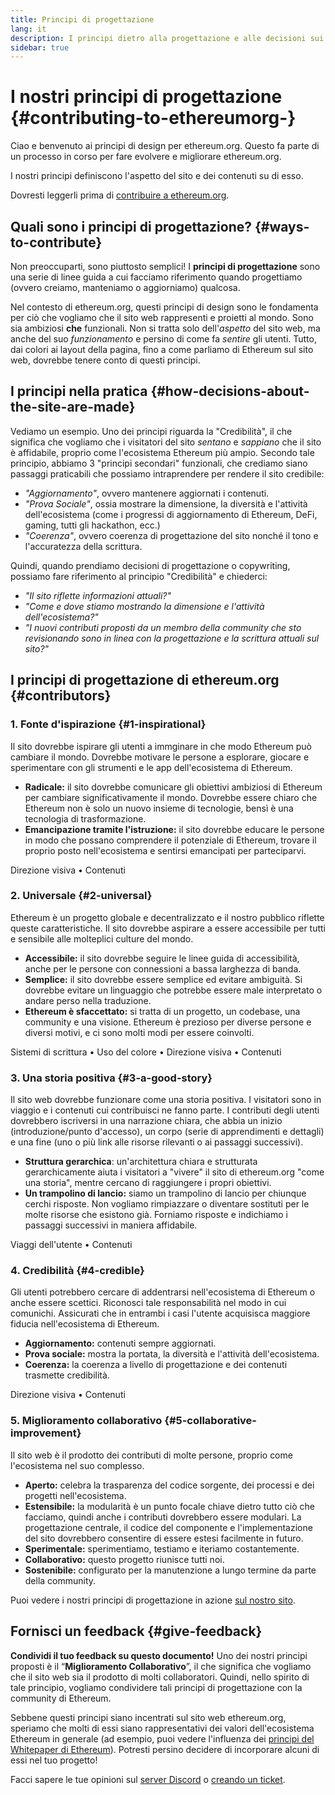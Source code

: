 ```yaml
---
title: Principi di progettazione
lang: it
description: I principi dietro alla progettazione e alle decisioni sui contenuti di ethereum.org
sidebar: true
---
```


# I nostri principi di progettazione {#contributing-to-ethereumorg-}

<Emoji text=":wave:" size={1} /> Ciao e benvenuto ai principi di design per ethereum.org. Questo fa parte di un processo in corso per fare evolvere e migliorare ethereum.org.

I nostri principi definiscono l'aspetto del sito e dei contenuti su di esso.

Dovresti leggerli prima di [contribuire a ethereum.org](/contributing/).

## Quali sono i principi di progettazione? {#ways-to-contribute}

Non preoccuparti, sono piuttosto semplici! I **principi di progettazione** sono una serie di linee guida a cui facciamo riferimento quando progettiamo (ovvero creiamo, manteniamo o aggiorniamo) qualcosa.

Nel contesto di ethereum.org, questi principi di design sono le fondamenta per ciò che vogliamo che il sito web rappresenti e proietti al mondo. Sono sia ambiziosi **che** funzionali. Non si tratta solo dell'_aspetto_ del sito web, ma anche del suo _funzionamento_ e persino di come fa _sentire_ gli utenti. Tutto, dai colori ai layout della pagina, fino a come parliamo di Ethereum sul sito web, dovrebbe tenere conto di questi principi.

## I principi nella pratica {#how-decisions-about-the-site-are-made}

Vediamo un esempio. Uno dei principi riguarda la "Credibilità", il che significa che vogliamo che i visitatori del sito _sentano_ e _sappiano_ che il sito è affidabile, proprio come l'ecosistema Ethereum più ampio. Secondo tale principio, abbiamo 3 "principi secondari" funzionali, che crediamo siano passaggi praticabili che possiamo intraprendere per rendere il sito credibile:

- _"Aggiornamento"_, ovvero mantenere aggiornati i contenuti.
- _"Prova Sociale"_, ossia mostrare la dimensione, la diversità e l'attività dell'ecosistema (come i progressi di aggiornamento di Ethereum, DeFi, gaming, tutti gli hackathon, ecc.)
- _"Coerenza"_, ovvero coerenza di progettazione del sito nonché il tono e l'accuratezza della scrittura.

Quindi, quando prendiamo decisioni di progettazione o copywriting, possiamo fare riferimento al principio "Credibilità" e chiederci:

- _"Il sito riflette informazioni attuali?"_
- _"Come e dove stiamo mostrando la dimensione e l'attività dell'ecosistema?"_
- _"I nuovi contributi proposti da un membro della community che sto revisionando sono in linea con la progettazione e la scrittura attuali sul sito?"_

## I principi di progettazione di ethereum.org {#contributors}

### 1. Fonte d'ispirazione {#1-inspirational}

Il sito dovrebbe ispirare gli utenti a immginare in che modo Ethereum può cambiare il mondo. Dovrebbe motivare le persone a esplorare, giocare e sperimentare con gli strumenti e le app dell'ecosistema di Ethereum.

- **Radicale:** il sito dovrebbe comunicare gli obiettivi ambiziosi di Ethereum per cambiare significativamente il mondo. Dovrebbe essere chiaro che Ethereum non è solo un nuovo insieme di tecnologie, bensì è una tecnologia di trasformazione.
- **Emancipazione tramite l'istruzione:** il sito dovrebbe educare le persone in modo che possano comprendere il potenziale di Ethereum, trovare il proprio posto nell'ecosistema e sentirsi emancipati per parteciparvi.

Direzione visiva • Contenuti

### 2. Universale {#2-universal}

Ethereum è un progetto globale e decentralizzato e il nostro pubblico riflette queste caratteristiche. Il sito dovrebbe aspirare a essere accessibile per tutti e sensibile alle molteplici culture del mondo.

- **Accessibile:** il sito dovrebbe seguire le linee guida di accessibilità, anche per le persone con connessioni a bassa larghezza di banda.
- **Semplice:** il sito dovrebbe essere semplice ed evitare ambiguità. Si dovrebbe evitare un linguaggio che potrebbe essere male interpretato o andare perso nella traduzione.
- **Ethereum è sfaccettato:** si tratta di un progetto, un codebase, una community e una visione. Ethereum è prezioso per diverse persone e diversi motivi, e ci sono molti modi per essere coinvolti.

Sistemi di scrittura • Uso del colore • Direzione visiva • Contenuti

### 3. Una storia positiva {#3-a-good-story}

Il sito web dovrebbe funzionare come una storia positiva. I visitatori sono in viaggio e i contenuti cui contribuisci ne fanno parte. I contributi degli utenti dovrebbero iscriversi in una narrazione chiara, che abbia un inizio (introduzione/punto d'accesso), un corpo (serie di apprendimenti e dettagli) e una fine (uno o più link alle risorse rilevanti o ai passaggi successivi).

- **Struttura gerarchica**: un'architettura chiara e strutturata gerarchicamente aiuta i visitatori a "vivere" il sito di ethereum.org "come una storia", mentre cercano di raggiungere i propri obiettivi.
- **Un trampolino di lancio:** siamo un trampolino di lancio per chiunque cerchi risposte. Non vogliamo rimpiazzare o diventare sostituti per le molte risorse che esistono già. Forniamo risposte e indichiamo i passaggi successivi in maniera affidabile.

Viaggi dell'utente • Contenuti

### 4. Credibilità {#4-credible}

Gli utenti potrebbero cercare di addentrarsi nell'ecosistema di Ethereum o anche essere scettici. Riconosci tale responsabilità nel modo in cui comunichi. Assicurati che in entrambi i casi l'utente acquisisca maggiore fiducia nell'ecosistema di Ethereum.

- **Aggiornamento:** contenuti sempre aggiornati.
- **Prova sociale:** mostra la portata, la diversità e l'attività dell'ecosistema.
- **Coerenza:** la coerenza a livello di progettazione e dei contenuti trasmette credibilità.

Direzione visiva • Contenuti

### 5. Miglioramento collaborativo {#5-collaborative-improvement}

Il sito web è il prodotto dei contributi di molte persone, proprio come l'ecosistema nel suo complesso.

- **Aperto:** celebra la trasparenza del codice sorgente, dei processi e dei progetti nell'ecosistema.
- **Estensibile:** la modularità è un punto focale chiave dietro tutto ciò che facciamo, quindi anche i contributi dovrebbero essere modulari. La progettazione centrale, il codice del componente e l'implementazione del sito dovrebbero consentire di essere estesi facilmente in futuro.
- **Sperimentale:** sperimentiamo, testiamo e iteriamo costantemente.
- **Collaborativo:** questo progetto riunisce tutti noi.
- **Sostenibile:** configurato per la manutenzione a lungo termine da parte della community.

Puoi vedere i nostri principi di progettazione in azione [sul nostro sito](/).

## Fornisci un feedback {#give-feedback}

**Condividi il tuo feedback su questo documento!** Uno dei nostri principi proposti è il “**Miglioramento Collaborativo**”, il che significa che vogliamo che il sito web sia il prodotto di molti collaboratori. Quindi, nello spirito di tale principio, vogliamo condividere tali principi di progettazione con la community di Ethereum.

Sebbene questi principi siano incentrati sul sito web ethereum.org, speriamo che molti di essi siano rappresentativi dei valori dell'ecosistema Ethereum in generale (ad esempio, puoi vedere l'influenza dei [principi del Whitepaper di Ethereum](https://github.com/ethereum/wiki/wiki/White-Paper#philosophy)). Potresti persino decidere di incorporare alcuni di essi nel tuo progetto!

Facci sapere le tue opinioni sul [server Discord](https://discord.gg/CetY6Y4) o [creando un ticket](https://github.com/ethereum/ethereum-org-website/issues/new?assignees=&labels=Type%3A+Feature&template=feature_request.md&title=).
